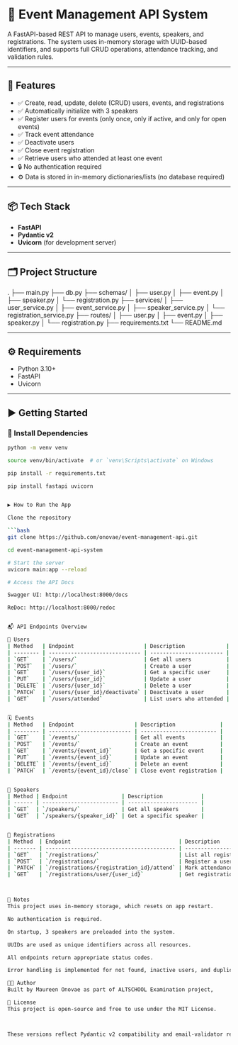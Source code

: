 # 📘 Event Management API System

A FastAPI-based REST API to manage users, events, speakers, and registrations. The system uses in-memory storage with UUID-based identifiers, and supports full CRUD operations, attendance tracking, and validation rules.

---

## 🚀 Features

- ✅ Create, read, update, delete (CRUD) users, events, and registrations
- ✅ Automatically initialize with 3 speakers
- ✅ Register users for events (only once, only if active, and only for open events)
- ✅ Track event attendance
- ✅ Deactivate users
- ✅ Close event registration
- ✅ Retrieve users who attended at least one event
- 🔒 No authentication required
- ⚙️ Data is stored in in-memory dictionaries/lists (no database required)

---

## 📦 Tech Stack

- **FastAPI**
- **Pydantic v2**
- **Uvicorn** (for development server)

---

## 🗂️ Project Structure

.
├── main.py
├── db.py
├── schemas/
│ ├── user.py
│ ├── event.py
│ ├── speaker.py
│ └── registration.py
├── services/
│ ├── user_service.py
│ ├── event_service.py
│ ├── speaker_service.py
│ └── registration_service.py
├── routes/
│ ├── user.py
│ ├── event.py
│ ├── speaker.py
│ └── registration.py
├── requirements.txt
└── README.md

---

## ⚙️ Requirements

- Python 3.10+
- FastAPI
- Uvicorn

---

## ▶️ Getting Started

### 🔧 Install Dependencies

```bash
python -m venv venv

source venv/bin/activate  # or `venv\Scripts\activate` on Windows

pip install -r requirements.txt

pip install fastapi uvicorn


▶️ How to Run the App

Clone the repository

```bash
git clone https://github.com/onovae/event-management-api.git

cd event-management-api-system

# Start the server
uvicorn main:app --reload

# Access the API Docs

Swagger UI: http://localhost:8000/docs

ReDoc: http://localhost:8000/redoc


📬 API Endpoints Overview

👤 Users
| Method   | Endpoint                      | Description             |
| -------- | ----------------------------- | ----------------------- |
| `GET`    | `/users/`                     | Get all users           |
| `POST`   | `/users/`                     | Create a user           |
| `GET`    | `/users/{user_id}`            | Get a specific user     |
| `PUT`    | `/users/{user_id}`            | Update a user           |
| `DELETE` | `/users/{user_id}`            | Delete a user           |
| `PATCH`  | `/users/{user_id}/deactivate` | Deactivate a user       |
| `GET`    | `/users/attended`             | List users who attended |


🗓️ Events
| Method   | Endpoint                   | Description              |
| -------- | -------------------------- | ------------------------ |
| `GET`    | `/events/`                 | Get all events           |
| `POST`   | `/events/`                 | Create an event          |
| `GET`    | `/events/{event_id}`       | Get a specific event     |
| `PUT`    | `/events/{event_id}`       | Update an event          |
| `DELETE` | `/events/{event_id}`       | Delete an event          |
| `PATCH`  | `/events/{event_id}/close` | Close event registration |


🎤 Speakers
| Method | Endpoint                 | Description            |
| ------ | ------------------------ | ---------------------- |
| `GET`  | `/speakers/`             | Get all speakers       |
| `GET`  | `/speakers/{speaker_id}` | Get a specific speaker |


📝 Registrations
| Method  | Endpoint                                  | Description                  |
| ------- | ----------------------------------------- | ---------------------------- |
| `GET`   | `/registrations/`                         | List all registrations       |
| `POST`  | `/registrations/`                         | Register a user for an event |
| `PATCH` | `/registrations/{registration_id}/attend` | Mark attendance              |
| `GET`   | `/registrations/user/{user_id}`           | Get registrations for a user |



📎 Notes
This project uses in-memory storage, which resets on app restart.

No authentication is required.

On startup, 3 speakers are preloaded into the system.

UUIDs are used as unique identifiers across all resources.

All endpoints return appropriate status codes.

Error handling is implemented for not found, inactive users, and duplicate registrations.

🧑‍💻 Author
Built by Maureen Onovae as part of ALTSCHOOL Examination project,

📄 License
This project is open-source and free to use under the MIT License.



These versions reflect Pydantic v2 compatibility and email-validator required for EmailStr.


```

